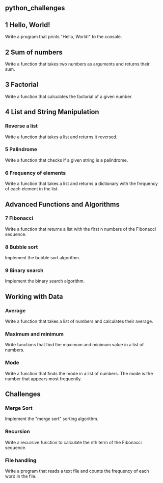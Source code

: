 ## python_challenges

## 1 Hello, World!
Write a program that prints "Hello, World!" to the console.

## 2 Sum of numbers
Write a function that takes two numbers as arguments and returns their sum.

## 3 Factorial
Write a function that calculates the factorial of a given number.

## 4 List and String Manipulation
### Reverse a list
Write a function that takes a list and returns it reversed.

### 5 Palindrome
Write a function that checks if a given string is a palindrome.

### 6 Frequency of elements
Write a function that takes a list and returns a dictionary with the frequency of each element in the list.

## Advanced Functions and Algorithms
### 7 Fibonacci
Write a function that returns a list with the first n numbers of the Fibonacci sequence.

### 8 Bubble sort
Implement the bubble sort algorithm.

### 9 Binary search
Implement the binary search algorithm.

## Working with Data
### Average
Write a function that takes a list of numbers and calculates their average.

### Maximum and minimum
Write functions that find the maximum and minimum value in a list of numbers.

### Mode
Write a function that finds the mode in a list of numbers. The mode is the number that appears most frequently.

## Challenges
### Merge Sort
Implement the "merge sort" sorting algorithm.

### Recursion
Write a recursive function to calculate the nth term of the Fibonacci sequence.

### File handling
Write a program that reads a text file and counts the frequency of each word in the file.
